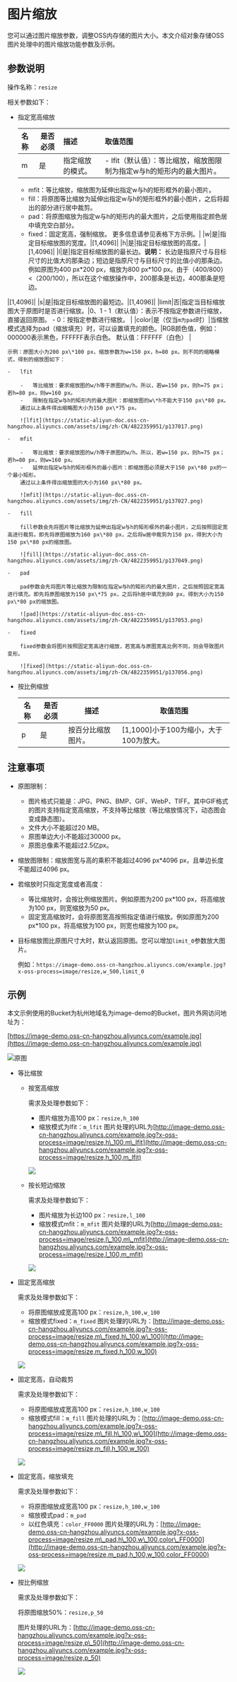 # 图片缩放

您可以通过图片缩放参数，调整OSS内存储的图片大小。本文介绍对象存储OSS图片处理中的图片缩放功能参数及示例。

## 参数说明

操作名称：`resize`

相关参数如下：

-   指定宽高缩放

    |名称|是否必须|描述|取值范围|
    |:-|----|:-|:---|
    |m|是|指定缩放的模式。|    -   lfit（默认值）：等比缩放，缩放图限制为指定w与h的矩形内的最大图片。
    -   mfit：等比缩放，缩放图为延伸出指定w与h的矩形框外的最小图片。
    -   fill：将原图等比缩放为延伸出指定w与h的矩形框外的最小图片，之后将超出的部分进行居中裁剪。
    -   pad：将原图缩放为指定w与h的矩形内的最大图片，之后使用指定颜色居中填充空白部分。
    -   fixed：固定宽高，强制缩放。
更多信息请参见表格下方示例。|
    |w|是|指定目标缩放图的宽度。|\[1,4096\]|
    |h|是|指定目标缩放图的高度。|\[1,4096\]|
    |l|是|指定目标缩放图的最长边。**说明：** 长边是指原尺寸与目标尺寸的比值大的那条边；短边是指原尺寸与目标尺寸的比值小的那条边。例如原图为400 px\*200 px，缩放为800 px\*100 px。由于（400/800）<（200/100），所以在这个缩放操作中，200那条是长边，400那条是短边。

|\[1,4096\]|
    |s|是|指定目标缩放图的最短边。|\[1,4096\]|
    |limit|否|指定当目标缩放图大于原图时是否进行缩放。|0、1    -   1（默认值）：表示不按指定参数进行缩放，直接返回原图。
    -   0：按指定参数进行缩放。 |
    |color|是（仅当`m为pad`时）|当缩放模式选择为pad（缩放填充）时，可以设置填充的颜色。|RGB颜色值，例如：000000表示黑色，FFFFFF表示白色。 默认值：FFFFFF（白色） |

    示例：原图大小为200 px\*100 px，缩放参数为w=150 px，h=80 px。则不同的缩略模式，得到的缩放图如下：

    -   lfit

        -   等比缩放：要求缩放图的w/h等于原图的w/h。所以，若w=150 px，则h=75 px；若h=80 px，则w=160 px。
        -   限制在指定w与h的矩形内的最大图片：即缩放图的w\*h不能大于150 px\*80 px。
        通过以上条件得出缩略图大小为150 px\*75 px。

        ![lfit](https://static-aliyun-doc.oss-cn-hangzhou.aliyuncs.com/assets/img/zh-CN/4822359951/p137017.png)

    -   mfit

        -   等比缩放：要求缩放图的w/h等于原图的w/h。所以，若w=150 px，则h=75 px；若h=80 px，则w=160 px。
        -   延伸出指定w与h的矩形框外的最小图片：即缩放图必须是大于150 px\*80 px的一个最小矩形。
        通过以上条件得出缩放图的大小为160 px\*80 px。

        ![mfit](https://static-aliyun-doc.oss-cn-hangzhou.aliyuncs.com/assets/img/zh-CN/4822359951/p137027.png)

    -   fill

        fill参数会先将图片等比缩放为延伸出指定w与h的矩形框外的最小图片，之后按照固定宽高进行裁剪。即先将原图缩放为160 px\*80 px，之后将w居中裁剪为150 px，得到大小为150 px\*80 px的缩放图。

        ![fill](https://static-aliyun-doc.oss-cn-hangzhou.aliyuncs.com/assets/img/zh-CN/4822359951/p137049.png)

    -   pad

        pad参数会先将图片等比缩放为限制在指定w与h的矩形内的最大图片，之后按照固定宽高进行填充。即先将原图缩放为150 px\*75 px，之后将h居中填充到80 px，得到大小为150 px\*80 px的缩放图。

        ![pad](https://static-aliyun-doc.oss-cn-hangzhou.aliyuncs.com/assets/img/zh-CN/4822359951/p137053.png)

    -   fixed

        fixed参数会将图片按照固定宽高进行缩放，若宽高与原图宽高比例不同，则会导致图片变形。

        ![fixed](https://static-aliyun-doc.oss-cn-hangzhou.aliyuncs.com/assets/img/zh-CN/4822359951/p137056.png)

-   按比例缩放

    |名称|是否必须|描述|取值范围|
    |--|----|--|----|
    |p|是|按百分比缩放图片。|\[1,1000\]小于100为缩小，大于100为放大。 |


## 注意事项

-   原图限制：
    -   图片格式只能是：JPG、PNG、BMP、GIF、WebP、TIFF。其中GIF格式的图片支持指定宽高缩放，不支持等比缩放（等比缩放情况下，动态图会变成静态图）。
    -   文件大小不能超过20 MB。
    -   原图单边大小不能超过30000 px。
    -   原图总像素不能超过2.5亿px。
-   缩放图限制：缩放图宽与高的乘积不能超过4096 px\*4096 px，且单边长度不能超过4096 px。
-   若缩放时只指定宽度或者高度：
    -   等比缩放时，会按比例缩放图片。例如原图为200 px\*100 px，将高缩放为100 px，则宽缩放为50 px。
    -   固定宽高缩放时，会将原图宽高按照指定值进行缩放。例如原图为200 px\*100 px，将高缩放为100 px，则宽也缩放为100 px。
-   目标缩放图比原图尺寸大时，默认返回原图。您可以增加`limit_0`参数放大图片。

    例如：`https://image-demo.oss-cn-hangzhou.aliyuncs.com/example.jpg?x-oss-process=image/resize,w_500,limit_0`


## 示例

本文示例使用的Bucket为杭州地域名为image-demo的Bucket，图片外网访问地址为：

[https://image-demo.oss-cn-hangzhou.aliyuncs.com/example.jpg](https://image-demo.oss-cn-hangzhou.aliyuncs.com/example.jpg)

![原图](https://static-aliyun-doc.oss-cn-hangzhou.aliyuncs.com/assets/img/zh-CN/7289459951/p139183.png)

-   等比缩放
    -   按宽高缩放

        需求及处理参数如下：

        -   图片缩放为高100 px：`resize,h_100`
        -   缩放模式为lfit：`m_lfit`
        图片处理的URL为[http://image-demo.oss-cn-hangzhou.aliyuncs.com/example.jpg?x-oss-process=image/resize,h\_100,m\_lfit](http://image-demo.oss-cn-hangzhou.aliyuncs.com/example.jpg?x-oss-process=image/resize,h_100,m_lfit)

        ![](https://static-aliyun-doc.oss-cn-hangzhou.aliyuncs.com/assets/img/zh-CN/9822359951/p2414.jpg)

    -   按长短边缩放

        需求及处理参数如下：

        -   图片缩放为长边100 px：`resize,l_100`
        -   缩放模式mfit：`m_mfit`
        图片处理的URL为[http://image-demo.oss-cn-hangzhou.aliyuncs.com/example.jpg?x-oss-process=image/resize,l\_100,m\_mfit](http://image-demo.oss-cn-hangzhou.aliyuncs.com/example.jpg?x-oss-process=image/resize,l_100,m_mfit)

        ![](https://static-aliyun-doc.oss-cn-hangzhou.aliyuncs.com/assets/img/zh-CN/9822359951/p2415.jpg)

-   固定宽高缩放

    需求及处理参数如下：

    -   将原图缩放成宽高100 px：`resize,h_100,w_100`
    -   缩放模式fixed：`m_fixed`
    图片处理的URL为：[http://image-demo.oss-cn-hangzhou.aliyuncs.com/example.jpg?x-oss-process=image/resize,m\_fixed,h\_100,w\_100](http://image-demo.oss-cn-hangzhou.aliyuncs.com/example.jpg?x-oss-process=image/resize,m_fixed,h_100,w_100)

    ![](https://static-aliyun-doc.oss-cn-hangzhou.aliyuncs.com/assets/img/zh-CN/9822359951/p2416.jpg)

-   固定宽高，自动裁剪

    需求及处理参数如下：

    -   将原图缩放成宽高100 px：`resize,h_100,w_100`
    -   缩放模式fill：`m_fill`
    图片处理的URL为：[http://image-demo.oss-cn-hangzhou.aliyuncs.com/example.jpg?x-oss-process=image/resize,m\_fill,h\_100,w\_100](http://image-demo.oss-cn-hangzhou.aliyuncs.com/example.jpg?x-oss-process=image/resize,m_fill,h_100,w_100)

    ![](https://static-aliyun-doc.oss-cn-hangzhou.aliyuncs.com/assets/img/zh-CN/9822359951/p2421.jpg)

-   固定宽高，缩放填充

    需求及处理参数如下：

    -   将原图缩放成宽高100 px：`resize,h_100,w_100`
    -   缩放模式pad：`m_pad`
    -   以红色填充：`color_FF0000`
    图片处理的URL为：[http://image-demo.oss-cn-hangzhou.aliyuncs.com/example.jpg?x-oss-process=image/resize,m\_pad,h\_100,w\_100,color\_FF0000](http://image-demo.oss-cn-hangzhou.aliyuncs.com/example.jpg?x-oss-process=image/resize,m_pad,h_100,w_100,color_FF0000)

    ![](https://static-aliyun-doc.oss-cn-hangzhou.aliyuncs.com/assets/img/zh-CN/9822359951/p2423.jpg)

-   按比例缩放

    需求及处理参数如下：

    将原图缩放50%：`resize,p_50`

    图片处理的URL为：[http://image-demo.oss-cn-hangzhou.aliyuncs.com/example.jpg?x-oss-process=image/resize,p\_50](http://image-demo.oss-cn-hangzhou.aliyuncs.com/example.jpg?x-oss-process=image/resize,p_50)

    ![](https://static-aliyun-doc.oss-cn-hangzhou.aliyuncs.com/assets/img/zh-CN/9822359951/p2425.jpg)



